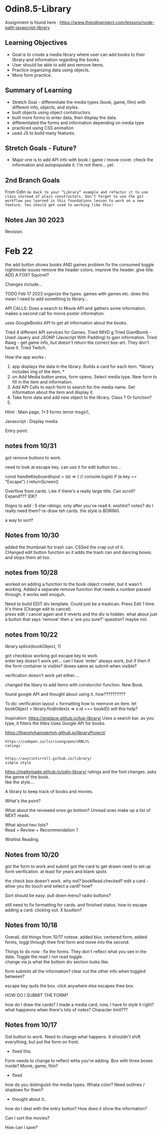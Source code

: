 # Odin8.5-Library

Assignment is found here : 
https://www.theodinproject.com/lessons/node-path-javascript-library

## Learning Objectives 
* Goal is to create a media library where user can add books to their library and information regarding the books. 
* User should be able to add and remove items.  
* Practice organizing data using objects. 
* More form practice. 


## Summary of Learning
* Stretch Goal - differentiate the media types (book, game, film) with different info, objects, and styles. 
* built objects using object contstructors.
* built more forms to enter data, then display the data.
* differentiated the forms and information depending on media type
* practiced using CSS animation
* used JS to build many features. 

## Stretch Goals - Future?
* Major one is to add API info with book / game / movie  cover.  check the information and autopopulate it.   I'm not there... yet.

## 2nd Branch Goals
From Odin 
`Go back to your “Library” example and refactor it to use class instead of plain constructors. Don’t forget to use the git workflow you learned in this foundations lesson to work on a new feature. You should get used to working like this! `


## Notes Jan 30 2023
Revision. 

# Feb 22
the add button shows books AND games problem
fix the consumed toggle
nightmode issues
remove the header colors. 
improve the header. give title.  ADD A FOX?  Squirrel?



Changes include...

TODO Feb 17 2023
organize the types.  games with games etc.   does this mean I need to add something to library...

API CALLS:
Does a search to Movie API and gathers some information. makes a second call for movie poster information.

uses GoogleBooks API to get all information about the books.

Tried 4 different API services for Games.
Tried IMVD g
Tried GiantBomb - Used Jquery and JSONP (Javacript With Padding) to gain information.
Tried Rawg - get game info, but doesn't return the correct box-art. They don't have it.
Tried Twitch.  


How the app works : 
1) app displays the data in the library. Builds a card for each item. *library includes img of the item. *
2) on Add Media button press, form opens.  Select media type. New form to fill in the item and information.
3) Add API Calls to each form to search for the media name.  Get information about the item and display it.
4) Take form data and add new object to the library.  Class ? Or function?
5) 


Html : Main page, 1+3 forms (error msgs!), 

Javascript : Display media.

Entry point:


## notes from 10/31
got remove buttons to work.

need to look at escape key.  can use it for edit button too...

const handleKeyboardInput = (e) => {
  // console.log(e)
  if (e.key == "Escape") {
    returnScreen()

Overflow from cards.   Like if there's a really large title.   Can scroll?   Expand???  IDK?



thigns to add :
5 star ratings.  only after you've read it.
wishlist?
notes?   do I really need them?
re-draw teh cards.  the style is BORING.

a way to sort?




## Notes from 10/30

added the thumbnail for trash can.  CSSed the crap out of it.   
CHanged edit button function so it adds the trash can and dancing boxes.  and stops them all too. 

## notes from 10/28

worked on adding a function to the book object creater, but it wasn't working.
Added a separate remove function that needs a number passed through.   it works well enoguh.

Need to build EDIT div template.  Could just be a trashcan.   Press Edit 1 time.  It's there (Change edit to cancel)  
press edit / cancel again and it reverts and the div is hidden.
what about just a button that says 'remove' 
then a 'are you sure?' question?    maybe not.




## notes from 10/22

  library.splice(bookObject, 1)

  got checkbox working
  got escape key to work.   
  enter key doesn't work yet...  can I have 'enter' always work, but if then if the form container is visible?   doees same as submit when visible?


  verification doesn't work yet either....

  changed the libary to add items with consturctor function.   New Book.

found google API and thought about using it.  how??????????

  To do:
  verification
  layout + formatting
  how to reemove an item.
  let bookObject = library.findIndex(x => x.id === bookID)  will this help?


   

Inspiration: 
https://enplace.github.io/top-library/
Uses a search bar. as you type, it filters the titles
Uses Google APi for books.

https://theonlyhamstertoh.github.io/libraryProject/


    https://codepen.io/lsirivong/pen/nRNLYL
    ratings 


    https://austintirrell.github.io/library/
    simple style

https://mattxmade.github.io/odin-library/
ratings and the font changes.  asks the genre of the book.   
like the style....


A library to keep track of books and movies.


WHat's the point?

What about the reivewed ones go bottom?   Unread ones make up a list of NEXT reads.

What about two lists?  
Read + Review + Recommendation ?

Wishlist Reading.

## Notes from 10/20
got the form to work and submit
got the card to get drawn
need to set up form verification.  at least for years and blank spots

the check box doesn't work.    why not?   bookRead.checked?
edit a card - allow you tto touch and select a card?
how?

Sort should be easy.    pull down menu?   radio buttons?

still need to fix formatting for cards. and finished status. 
how to escape adding a card.   clicking out.   X buutton?   




## Notes from 10/18

Overall, did things from 10/17 notese.   added blur, centered form, added forms, toggl through thee first form and move into the second.

Things to do now : 
fix the forms.  They don't reflect what you see in the data. 
Toggle the read / not read toggle.  
change via js what the bottom div section looks like. 

form submits all the information?   clear out the other info when toggled between?

escape key quits the box.
click anywhere else escapes thee box.




HOW DO I SUBMIT THE FORM?

how do I draw the cards?
I made a media card, now, I have to style it right? 
what happenns when there's lots of notes?    Character limit???




## Notes from 10/17

Got button to work. Need to change what happens. It shouldn't shift everything, but put the form on front.
- fixed this. 

Form needs to change to reflect whta you're adding.
Box with three boxes inside?   Movie, game, film?
- fixed

how do you distinguish the media types.   Whata color?      Need outlines / shadows for them?
- thought about it.. 

how do I deal with the entry button?   How does it show the information?


Can I sort the movies?   

How can I save?